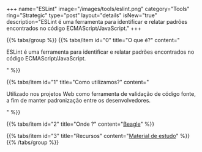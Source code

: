 +++
name="ESLint"
image="/images/tools/eslint.png"
category="Tools"
ring="Strategic"
type="post"
layout="details"
isNew="true"
description="ESLint é uma ferramenta para identificar e relatar padrões encontrados no código ECMAScript/JavaScript."
+++

{{% tabs/group %}}
  {{% tabs/item id="0" title="O que é?" content="<p>ESLint é uma ferramenta para identificar e relatar padrões encontrados no código ECMAScript/JavaScript.</p>" %}}
  
  {{% tabs/item id="1" title="Como utilizamos?" content="<p>Utilizado nos projetos Web como ferramenta de validação de código fonte, a fim de manter padronização entre os desenvolvedores.</p>" %}}
  
  {{% tabs/item id="2" title="Onde ?" content="<a href='https://usebeagle.io/' target='_blank'>Beagle</a>" %}}

  {{% tabs/item id="3" title="Recursos" content="<a href='https://eslint.org/docs/user-guide/getting-started' target='_blank'>Material de estudo</a>" %}}
{{% /tabs/group %}}